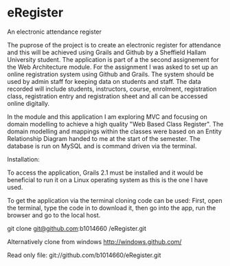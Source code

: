 eRegister
=========

An electronic attendance register 

The puprose of the project is to create an electronic register for attendance and this will be achieved using Grails and
Github by a Sheffield Hallam University student. The application is part of a the second assignement for the Web
Architecture module. For the assignment I was asked to set up an online registration system using Github and Grails. 
The system should be used by admin staff for keeping data on students and staff.  The data recorded will include 
students, instructors, course, enrolment, registration class, registration entry and registration sheet and all can 
be accessed online digitally. 

In the module and this application I am exploring MVC and focusing on domain modelling to achieve a high quality 
"Web Based Class Register". The domain modelling and mappings within the classes were based on an Entity Relationship
Diagram handed to me at the start of the semester. The database is run on MySQL and is command driven via the terminal. 

Installation:

To access the application, Grails 2.1 must be installed and it would be beneficial to run it on a Linux operating system
as this is the one I have used.

To get the application via the terminal cloning code can be used: 
First, open the terminal, type the code in to download it, then go into the app, run the browser and go to the local host. 

git clone git@github.com:b1014660 /eRegister.git

Alternatively clone from windows http://windows.github.com/

Read only file: git://github.com/b1014660/eRegister.git




